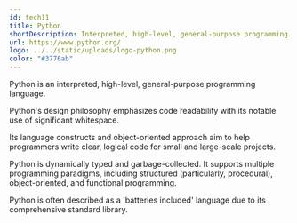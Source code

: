```yaml
---
id: tech11
title: Python
shortDescription: Interpreted, high-level, general-purpose programming language
url: https://www.python.org/
logo: ../../static/uploads/logo-python.png
color: "#3776ab"
---
```

Python is an interpreted, high-level, general-purpose programming language.

Python's design philosophy emphasizes code readability with its notable use of significant whitespace.

Its language constructs and object-oriented approach aim to help programmers write clear, logical code for small and large-scale projects.

Python is dynamically typed and garbage-collected. It supports multiple programming paradigms, including structured (particularly, procedural), object-oriented, and functional programming.

Python is often described as a 'batteries included' language due to its comprehensive standard library.